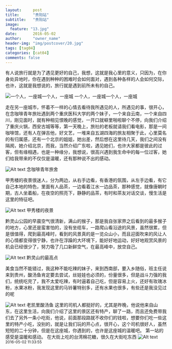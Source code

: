 ```yaml
---
layout:     post
title:      "贵阳站"
subtitle:   "贵阳站"
image:
  feature: "13.jpg"
date:       2016-05-02 
author:     "owner_name"
header-img: "img/postcover/20.jpg"
tags: [tag04]
categories: [cat04]
comments: false
---
```


有人说旅行就是为了遇见更好的自己，我想，这就是我心里的意义，只因为，在你身处异地时，你在遇到种种的困难时会如何面对，遇到各种各样的人会如何交际，也许，这就是我想说的，旅行就是遇到前所未有的自己。

![一个人，一座城一个人，一座城](http://7xtust.com1.z0.glb.clouddn.com/1.jpg "一个人，一座城一个人，一座城")
                       一个人，一座城一个人，一座城

走在另一座城市，怀着不一样的心情去看待我所遇见的人，所遇见的事，很开心，在念咖啡青年旅社遇到两个重庆医科大学的两个妹子，一个来自云南，一个来自四川，刚见面时，就有种相见恨晚的感觉，一开口就噼里啪啦聊个不停，向我们介绍了重庆火锅，西安古城等等，第一天晚上，旅社的老板就请我们看电影，那是一间咖啡馆，还有人在弹吉他，好文艺，一堆来自五湖四海的旅友相聚于此，心里莫名的有归属感，还有一个北京的姐姐，她出差，然后想在这里待几天，我们之间没有隔阂，她介绍北京，而我，当然介绍广东啦，遇见她们，也许大家都是彼此的过客，但有缘相遇，也是一种缘分，我想说，很高兴遇到我生命中的每一位过客，她们给我带来的不仅仅是温暖，还有那种说不出的感动。

 
![Alt text](http://7xtust.com1.z0.glb.clouddn.com/2.jpg "念咖啡青年旅舍")
                  念咖啡青年旅舍

甲秀楼的夜景很迷人，分为两边，从右手边看，有香港的氛围，从左手边看，有它自己本地的特色，里面有人品茶，一边看着江水一边品茶，那种感觉，就像唐朝时期，古人坐着船，在夜空的照亮下，静静的品茶，有时和茶友对话交谈，慢生活是这里的特征吧。

 
![Alt text](http://7xtust.com1.z0.glb.clouddn.com/3.jpg "甲秀楼的夜景")
                  甲秀楼的夜景

黔灵山公园的早晨空气很清新，满山的猴子，那是我自张家界之后看到的最多猴子的地方，心里还是蛮害怕的，没有坐缆车，一路爬山看沿途的风景，虽然很累，但是很值得，爬到最高峰时，看到的风景真的是一览众山小，而且迎面吹来的风让人的心情都变得很宁静，也许在浮躁的大环境下，能好好地运动，好好地观赏风景的机会已经很少了，努力吸了几口新鲜空气，在最高峰中，放空自己。

 
![Alt text](http://7xtust.com1.z0.glb.clouddn.com/4.jpg "黔灵山的最高处")
                 黔灵山的最高点 
 
美食当然不能错过，我这种不能吃辣的妹子，来到西南部，要入乡随俗，班主任说来到贵州，酸汤鱼肯定要去尝试，丝娃娃也必须的，份量很多，但是战斗力强的我们，统统吃完了，我不太爱吃辣，有时逼着自己吃，但是容易上火，还好有玫瑰冰粉，水果冰粉，我发现这里的马铃薯特别多，还有水果也很多，有些还是我没见过的呢

 
![Alt text](http://7xtust.com1.z0.glb.clouddn.com/5.jpg "老凯里酸汤鱼")
               老凯里酸汤鱼
这里的司机人都挺好的，尤其是昨晚，他说他来自山东，在这里生活，向我们介绍了这里的景区还有特产，聊了一路，而且还免费带我们去了另外一条小吃街，他说，前面那段路就不收你们的钱啦，想要你们吃一些这里的特产小吃，没别的，就是让我们玩的开心点，很开心，这个司机很好人，虽然短短的二十分钟，但是在这座城，你遇到的，也许是这座城的温暖吧。         第一站的感受是温暖和感动。 
         在大街上吃的台湾棉花糖，很久在大街吃东西
![Alt text](http://7xtust.com1.z0.glb.clouddn.com/6.jpg "Optional title")
<small>2016-05-02 11:33:55</small>